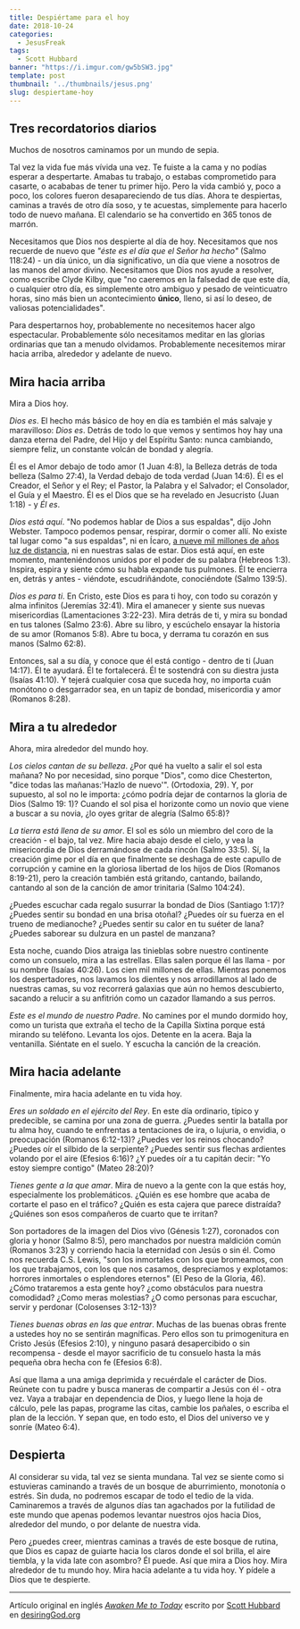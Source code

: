 ```yaml
---
title: Despiértame para el hoy
date: 2018-10-24
categories:
  - JesusFreak
tags:
  - Scott Hubbard
banner: "https://i.imgur.com/gw5bSW3.jpg"
template: post
thumbnail: '../thumbnails/jesus.png'
slug: despiertame-hoy
---
```


## Tres recordatorios diarios

Muchos de nosotros caminamos por un mundo de sepia.

Tal vez la vida fue más vívida una vez. Te fuiste a la cama y no podías esperar a despertarte. Amabas tu trabajo, o estabas comprometido para casarte, o acababas de tener tu primer hijo. Pero la vida cambió y, poco a poco, los colores fueron desapareciendo de tus días. Ahora te despiertas, caminas a través de otro día soso, y te acuestas, simplemente para hacerlo todo de nuevo mañana. El calendario se ha convertido en 365 tonos de marrón.

Necesitamos que Dios nos despierte al día de hoy. Necesitamos que nos recuerde de nuevo que _"éste es el día que el Señor ha hecho"_ (Salmo 118:24) - un día único, un día significativo, un día que viene a nosotros de las manos del amor divino. Necesitamos que Dios nos ayude a resolver, como escribe Clyde Kilby, que "no caeremos en la falsedad de que este día, o cualquier otro día, es simplemente otro ambiguo y pesado de veinticuatro horas, sino más bien un acontecimiento **único**, lleno, si así lo deseo, de valiosas potencialidades".

Para despertarnos hoy, probablemente no necesitemos hacer algo espectacular. Probablemente sólo necesitamos meditar en las glorias ordinarias que tan a menudo olvidamos. Probablemente necesitemos mirar hacia arriba, alrededor y adelante de nuevo.

## Mira hacia arriba

Mira a Dios hoy.

_Dios es_. El hecho más básico de hoy en día es también el más salvaje y maravilloso: _Dios es_. Detrás de todo lo que vemos y sentimos hoy hay una danza eterna del Padre, del Hijo y del Espíritu Santo: nunca cambiando, siempre feliz, un constante volcán de bondad y alegría.

Él es el Amor debajo de todo amor (1 Juan 4:8), la Belleza detrás de toda belleza (Salmo 27:4), la Verdad debajo de toda verdad (Juan 14:6). Él es el Creador, el Señor y el Rey; el Pastor, la Palabra y el Salvador; el Consolador, el Guía y el Maestro. Él es el Dios que se ha revelado en Jesucristo (Juan 1:18) - y _Él es_.

_Dios está aquí_. "No podemos hablar de Dios a sus espaldas", dijo John Webster. Tampoco podemos pensar, respirar, dormir o comer allí. No existe tal lugar como "a sus espaldas", ni en Ícaro, [a nueve mil millones de años luz de distancia](https://www.nasa.gov/feature/goddard/2018/hubble-uncovers-the-farthest-star-ever-seen), ni en nuestras salas de estar. Dios está aquí, en este momento, manteniéndonos unidos por el poder de su palabra (Hebreos 1:3). Inspira, espira y siente cómo su habla expande tus pulmones. Él te encierra en, detrás y antes - viéndote, escudriñándote, conociéndote (Salmo 139:5).

_Dios es para ti_. En Cristo, este Dios es para ti hoy, con todo su corazón y alma infinitos (Jeremías 32:41). Mira el amanecer y siente sus nuevas misericordias (Lamentaciones 3:22-23). Mira detrás de ti, y mira su bondad en tus talones (Salmo 23:6). Abre su libro, y escúchelo ensayar la historia de su amor (Romanos 5:8). Abre tu boca, y derrama tu corazón en sus manos (Salmo 62:8).

Entonces, sal a su día, y conoce que él está contigo - dentro de ti (Juan 14:17). Él te ayudará. Él te fortalecerá. Él te sostendrá con su diestra justa (Isaías 41:10). Y tejerá cualquier cosa que suceda hoy, no importa cuán monótono o desgarrador sea, en un tapiz de bondad, misericordia y amor (Romanos 8:28).

## Mira a tu alrededor

Ahora, mira alrededor del mundo hoy.

_Los cielos cantan de su belleza_. ¿Por qué ha vuelto a salir el sol esta mañana? No por necesidad, sino porque "Dios", como dice Chesterton, "dice todas las mañanas:'Hazlo de nuevo'". (Ortodoxia, 29). Y, por supuesto, al sol no le importa: ¿cómo podría dejar de contarnos la gloria de Dios (Salmo 19: 1)? Cuando el sol pisa el horizonte como un novio que viene a buscar a su novia, ¿lo oyes gritar de alegría (Salmo 65:8)?

_La tierra está llena de su amor_. El sol es sólo un miembro del coro de la creación - el bajo, tal vez. Mire hacia abajo desde el cielo, y vea la misericordia de Dios derramándose de cada rincón (Salmo 33:5). Sí, la creación gime por el día en que finalmente se deshaga de este capullo de corrupción y camine en la gloriosa libertad de los hijos de Dios (Romanos 8:19-21), pero la creación también está gritando, cantando, bailando, cantando al son de la canción de amor trinitaria (Salmo 104:24).

¿Puedes escuchar cada regalo susurrar la bondad de Dios (Santiago 1:17)? ¿Puedes sentir su bondad en una brisa otoñal? ¿Puedes oír su fuerza en el trueno de medianoche? ¿Puedes sentir su calor en tu suéter de lana? ¿Puedes saborear su dulzura en un pastel de manzana?

Esta noche, cuando Dios atraiga las tinieblas sobre nuestro continente como un consuelo, mira a las estrellas. Ellas salen porque él las llama - por su nombre (Isaías 40:26). Los cien mil millones de ellas. Mientras ponemos los despertadores, nos lavamos los dientes y nos arrodillamos al lado de nuestras camas, su voz recorrerá galaxias que aún no hemos descubierto, sacando a relucir a su anfitrión como un cazador llamando a sus perros.

_Este es el mundo de nuestro Padre_. No camines por el mundo dormido hoy, como un turista que extraña el techo de la Capilla Sixtina porque está mirando su teléfono. Levanta los ojos. Detente en la acera. Baja la ventanilla. Siéntate en el suelo. Y escucha la canción de la creación.

## Mira hacia adelante

Finalmente, mira hacia adelante en tu vida hoy.

_Eres un soldado en el ejército del Rey_. En este día ordinario, típico y predecible, se camina por una zona de guerra. ¿Puedes sentir la batalla por tu alma hoy, cuando te enfrentas a tentaciones de ira, o lujuria, o envidia, o preocupación (Romanos 6:12-13)? ¿Puedes ver los reinos chocando? ¿Puedes oír el silbido de la serpiente? ¿Puedes sentir sus flechas ardientes volando por el aire (Efesios 6:16)? ¿Y puedes oír a tu capitán decir: "Yo estoy siempre contigo" (Mateo 28:20)?

_Tienes gente a la que amar_. Mira de nuevo a la gente con la que estás hoy, especialmente los problemáticos. ¿Quién es ese hombre que acaba de cortarte el paso en el tráfico? ¿Quién es esta cajera que parece distraída? ¿Quiénes son esos compañeros de cuarto que te irritan?

Son portadores de la imagen del Dios vivo (Génesis 1:27), coronados con gloria y honor (Salmo 8:5), pero manchados por nuestra maldición común (Romanos 3:23) y corriendo hacia la eternidad con Jesús o sin él. Como nos recuerda C.S. Lewis, "son los inmortales con los que bromeamos, con los que trabajamos, con los que nos casamos, despreciamos y explotamos: horrores inmortales o esplendores eternos" (El Peso de la Gloria, 46). ¿Cómo trataremos a esta gente hoy? ¿como obstáculos para nuestra comodidad? ¿Como meras molestias? ¿O como personas para escuchar, servir y perdonar (Colosenses 3:12-13)?

_Tienes buenas obras en las que entrar_. Muchas de las buenas obras frente a ustedes hoy no se sentirán magníficas. Pero ellos son tu primogenitura en Cristo Jesús (Efesios 2:10), y ninguno pasará desapercibido o sin recompensa - desde el mayor sacrificio de tu consuelo hasta la más pequeña obra hecha con fe (Efesios 6:8).

Así que llama a una amiga deprimida y recuérdale el carácter de Dios. Reúnete con tu padre y busca maneras de compartir a Jesús con él - otra vez. Vaya a trabajar en dependencia de Dios, y luego llene la hoja de cálculo, pele las papas, programe las citas, cambie los pañales, o escriba el plan de la lección. Y sepan que, en todo esto, el Dios del universo ve y sonríe (Mateo 6:4).

## Despierta

Al considerar su vida, tal vez se sienta mundana. Tal vez se siente como si estuvieras caminando a través de un bosque de aburrimiento, monotonía o estrés. Sin duda, no podremos escapar de todo el tedio de la vida. Caminaremos a través de algunos días tan agachados por la futilidad de este mundo que apenas podemos levantar nuestros ojos hacia Dios, alrededor del mundo, o por delante de nuestra vida.

Pero ¿puedes creer, mientras caminas a través de este bosque de rutina, que Dios es capaz de guiarte hacia los claros donde el sol brilla, el aire tiembla, y la vida late con asombro? Él puede. Así que mira a Dios hoy. Mira alrededor de tu mundo hoy. Mira hacia adelante a tu vida hoy. Y pídele a Dios que te despierte.

---

Artículo original en inglés _[Awaken Me to Today](https://www.desiringgod.org/articles/awaken-me-to-today)_ escrito por [Scott Hubbard](https://www.desiringgod.org/authors/scott-hubbard) en [desiringGod.org](https://desiringgod.org)